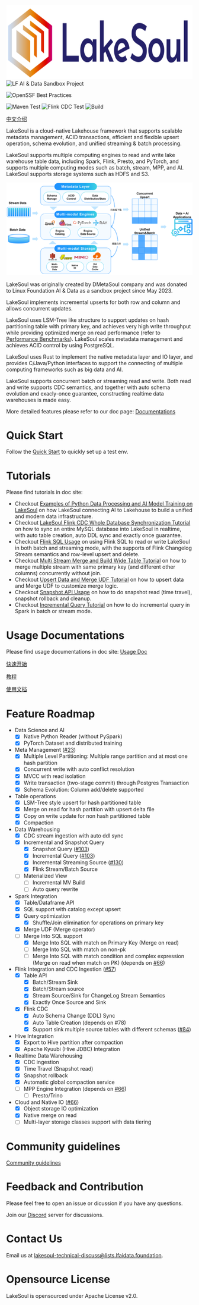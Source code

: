 <!--
SPDX-FileCopyrightText: 2023 LakeSoul Contributors

SPDX-License-Identifier: Apache-2.0
-->

<img src='https://github.com/lakesoul-io/artwork/blob/main/horizontal/color/LakeSoul_Horizontal_Color.svg' alt="LakeSoul" height='200'>

<img src='https://github.com/lfai/artwork/blob/main/lfaidata-assets/lfaidata-project-badge/sandbox/color/lfaidata-project-badge-sandbox-color.svg' alt="LF AI & Data Sandbox Project" height='180'>

![OpenSSF Best Practices](https://bestpractices.coreinfrastructure.org/projects/7192/badge)

![Maven Test](https://github.com/lakesoul-io/LakeSoul/actions/workflows/maven-test.yml/badge.svg)
![Flink CDC Test](https://github.com/lakesoul-io/LakeSoul/actions/workflows/flink-cdc-test.yml/badge.svg)
![Build](https://github.com/lakesoul-io/LakeSoul/actions/workflows/native-build.yml/badge.svg)

[中文介绍](README-CN.md)

LakeSoul is a cloud-native Lakehouse framework that supports scalable metadata management, ACID transactions, efficient and flexible upsert operation, schema evolution, and unified streaming & batch processing.

LakeSoul supports multiple computing engines to read and write lake warehouse table data, including Spark, Flink, Presto, and PyTorch, and supports multiple computing modes such as batch, stream, MPP, and AI. LakeSoul supports storage systems such as HDFS and S3.

![LakeSoul Arch](website/static/img/lakeSoulModel.png)

LakeSoul was originally created by DMetaSoul company and was donated to Linux Foundation AI & Data as a sandbox project since May 2023.

LakeSoul implements incremental upserts for both row and column and allows concurrent updates.

LakeSoul uses LSM-Tree like structure to support updates on hash partitioning table with primary key, and achieves very high write throughput while providing optimized merge on read performance (refer to [Performance Benchmarks](https://lakesoul-io.github.io/blog/2023/04/21/lakesoul-2.2.0-release)). LakeSoul scales metadata management and achieves ACID control by using PostgreSQL.

LakeSoul uses Rust to implement the native metadata layer and IO layer, and provides C/Java/Python interfaces to support the connecting of multiple computing frameworks such as big data and AI.

LakeSoul supports concurrent batch or streaming read and write. Both read and write supports CDC semantics, and together with auto schema evolution and exacly-once guarantee, constructing realtime data warehouses is made easy.

More detailed features please refer to our doc page: [Documentations](https://lakesoul-io.github.io/docs/intro)

# Quick Start
Follow the [Quick Start](https://lakesoul-io.github.io/docs/Getting%20Started/setup-local-env) to quickly set up a test env.

# Tutorials
Please find tutorials in doc site:

* Checkout [Examples of Python Data Processing and AI Model Training on LakeSoul](https://github.com/lakesoul-io/LakeSoul/tree/main/python/examples) on how LakeSoul connecting AI to Lakehouse to build a unified and modern data infrastructure.
* Checkout [LakeSoul Flink CDC Whole Database Synchronization Tutorial](https://lakesoul-io.github.io/docs/Tutorials/flink-cdc-sink) on how to sync an entire MySQL database into LakeSoul in realtime, with auto table creation, auto DDL sync and exactly once guarantee.
* Checkout [Flink SQL Usage](https://lakesoul-io.github.io/docs/Usage%20Docs/flink-lakesoul-connector) on using Flink SQL to read or write LakeSoul in both batch and streaming mode, with the supports of Flink Changelog Stream semantics and row-level upsert and delete.
* Checkout [Multi Stream Merge and Build Wide Table Tutorial](https://lakesoul-io.github.io/docs/Tutorials/mutil-stream-merge) on how to merge multiple stream with same primary key (and different other columns) concurrently without join.
* Checkout [Upsert Data and Merge UDF Tutorial](https://lakesoul-io.github.io/docs/Tutorials/upsert-and-merge-udf) on how to upsert data and Merge UDF to customize merge logic.
* Checkout [Snapshot API Usage](https://lakesoul-io.github.io/docs/Tutorials/snapshot-manage) on how to do snapshot read (time travel), snapshot rollback and cleanup.
* Checkout [Incremental Query Tutorial](https://lakesoul-io.github.io/docs/Tutorials/incremental-query) on how to do incremental query in Spark in batch or stream mode.

# Usage Documentations
Please find usage documentations in doc site:
[Usage Doc](https://lakesoul-io.github.io/docs/Usage%20Docs/setup-meta-env)

[快速开始](https://lakesoul-io.github.io/zh-Hans/docs/Getting%20Started/setup-local-env)

[教程](https://lakesoul-io.github.io/zh-Hans/docs/Tutorials/flink-cdc-sink)

[使用文档](https://lakesoul-io.github.io/zh-Hans/docs/Usage%20Docs/setup-meta-env)

# Feature Roadmap
* Data Science and AI
  - [x] Native Python Reader (without PySpark)
  - [x] PyTorch Dataset and distributed training
* Meta Management ([#23](https://github.com/lakesoul-io/LakeSoul/issues/23))
  - [x] Multiple Level Partitioning: Multiple range partition and at most one hash partition
  - [x] Concurrent write with auto conflict resolution
  - [x] MVCC with read isolation
  - [x] Write transaction (two-stage commit) through Postgres Transaction
  - [x] Schema Evolution: Column add/delete supported
* Table operations 
  - [x] LSM-Tree style upsert for hash partitioned table
  - [x] Merge on read for hash partition with upsert delta file
  - [x] Copy on write update for non hash partitioned table
  - [x] Compaction
* Data Warehousing
  - [x] CDC stream ingestion with auto ddl sync
  - [x] Incremental and Snapshot Query
    - [x] Snapshot Query ([#103](https://github.com/lakesoul-io/LakeSoul/issues/103))
    - [x] Incremental Query ([#103](https://github.com/lakesoul-io/LakeSoul/issues/103))
    - [x] Incremental Streaming Source ([#130](https://github.com/lakesoul-io/LakeSoul/issues/130))
    - [x] Flink Stream/Batch Source
  - [ ] Materialized View
    - [ ] Incremental MV Build
    - [ ] Auto query rewrite
* Spark Integration
  - [x] Table/Dataframe API
  - [x] SQL support with catalog except upsert
  - [x] Query optimization
    - [x] Shuffle/Join elimination for operations on primary key
  - [x] Merge UDF (Merge operator)
  - [ ] Merge Into SQL support
    - [x] Merge Into SQL with match on Primary Key (Merge on read)
    - [ ] Merge Into SQL with match on non-pk
    - [ ] Merge Into SQL with match condition and complex expression (Merge on read when match on PK) (depends on [#66](https://github.com/lakesoul-io/LakeSoul/issues/66))
* Flink Integration and CDC Ingestion ([#57](https://github.com/lakesoul-io/LakeSoul/issues/57))
  - [x] Table API
    - [x] Batch/Stream Sink
    - [x] Batch/Stream source
    - [x] Stream Source/Sink for ChangeLog Stream Semantics
    - [x] Exactly Once Source and Sink
  - [x] Flink CDC
    - [x] Auto Schema Change (DDL) Sync
    - [x] Auto Table Creation (depends on #78)
    - [x] Support sink multiple source tables with different schemas ([#84](https://github.com/lakesoul-io/LakeSoul/issues/84))
* Hive Integration
  - [x] Export to Hive partition after compaction
  - [x] Apache Kyuubi (Hive JDBC) Integration
* Realtime Data Warehousing
  - [x] CDC ingestion
  - [x] Time Travel (Snapshot read)
  - [x] Snapshot rollback
  - [x] Automatic global compaction service
  - [ ] MPP Engine Integration (depends on [#66](https://github.com/lakesoul-io/LakeSoul/issues/66))
    - [ ] Presto/Trino
* Cloud and Native IO ([#66](https://github.com/lakesoul-io/LakeSoul/issues/66))
  - [x] Object storage IO optimization
  - [x] Native merge on read
  - [ ] Multi-layer storage classes support with data tiering

# Community guidelines
[Community guidelines](community-guideline.md)

# Feedback and Contribution
Please feel free to open an issue or dicussion if you have any questions.

Join our [Discord](https://discord.gg/WJrHKq4BPf) server for discussions.

# Contact Us
Email us at [lakesoul-technical-discuss@lists.lfaidata.foundation](mailto:lakesoul-technical-discuss@lists.lfaidata.foundation).

# Opensource License
LakeSoul is opensourced under Apache License v2.0.
